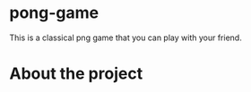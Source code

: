 # pong-game
This is a classical png game that you can play with your friend. 

<h1>About the project</h1>
